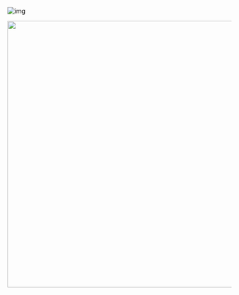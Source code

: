 ![img](https://pics2.baidu.com/feed/279759ee3d6d55fb06c489804e2edb4f20a4dd2c.jpeg?token=dc580b54918674b06753d5e7580caff1&s=1E8A72237BF7E9EB1C7DB4CB0100A0B1)

<center><img src="https://ai-studio-static-online.cdn.bcebos.com/04ab1f9d699e40659a4b69ee069a5136a15cb04bb9d848c2be536da68a8abe5e" width="600" hegiht="40" ></center>